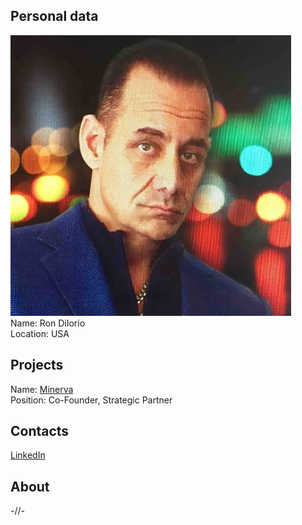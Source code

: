 ## Personal data
![ photo](photo/ron_diiorio.jpg)  
Name: Ron DiIorio    
Location: USA
## Projects 
Name: [Minerva](../projects/minerva.md)  
Position: Co-Founder, Strategic Partner 
## Contacts
[LinkedIn](https://www.linkedin.com/in/ron-diiorio-7017472a/)  
## About
-//-
